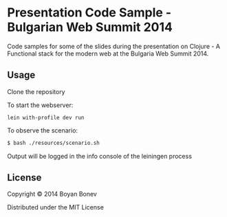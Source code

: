 # Presentation Code Sample - Bulgarian Web Summit 2014

Code samples for some of the slides during the presentation on
Clojure - A Functional stack for the modern web at the Bulgaria Web
Summit 2014.

## Usage

Clone the repository

To start the webserver:

    lein with-profile dev run

To observe the scenario:

```bash
$ bash ./resources/scenario.sh
```

Output will be logged in the info console of the leiningen process

## License
Copyright © 2014 Boyan Bonev

Distributed under the MIT License
